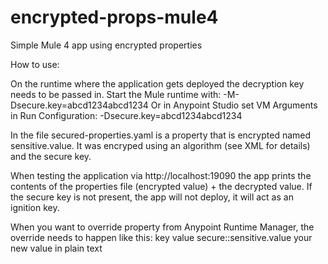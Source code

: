 # encrypted-props-mule4
Simple Mule 4 app using encrypted properties

How to use:

On the runtime where the application gets deployed the decryption key needs to be passed in.
Start the Mule runtime with: -M-Dsecure.key=abcd1234abcd1234
Or in Anypoint Studio set VM Arguments in Run Configuration: -Dsecure.key=abcd1234abcd1234

In the file secured-properties.yaml is a property that is encrypted named sensitive.value.
It was encryped using an algorithm (see XML for details) and the secure key.

When testing the application via http://localhost:19090 the app prints the contents of the properties file (encrypted value) + the decrypted value.
If the secure key is not present, the app will not deploy, it will act as an ignition key.

When you want to override property from Anypoint Runtime Manager, the override needs to happen like this:
key                         value
secure::sensitive.value     your new value in plain text

